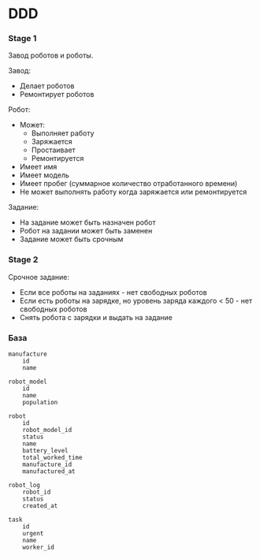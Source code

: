 # DDD

### Stage 1

Завод роботов и роботы.

Завод:

* Делает роботов
* Ремонтирует роботов

Робот:

* Может:
    * Выполняет работу
    * Заряжается
    * Простаивает
    * Ремонтируется
* Имеет имя
* Имеет модель
* Имеет пробег (суммарное количество отработанного времени)
* Не может выполнять работу когда заряжается или ремонтируется

Задание:

* На задание может быть назначен робот
* Робот на задании может быть заменен
* Задание может быть срочным

### Stage 2

Срочное задание:

* Если все роботы на заданиях - нет свободных роботов
* Если есть роботы на зарядке, но уровень заряда каждого < 50 - нет свободных роботов
* Снять робота с зарядки и выдать на задание

### База

```
manufacture
    id
    name

robot_model
    id
    name
    population

robot
    id
    robot_model_id
    status
    name
    battery_level
    total_worked_time
    manufacture_id
    manufactured_at

robot_log
    robot_id
    status
    created_at

task
    id
    urgent
    name
    worker_id
```
